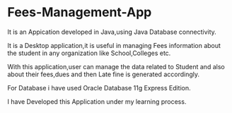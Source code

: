 # Fees-Management-App

It is an Appication developed in Java,using Java Database connectivity.

It is a Desktop application,it is useful in managing Fees information about the student in any organization like School,Colleges etc.
 
With this application,user can manage the data related to Student and also about their fees,dues and then Late fine is generated accordingly.
 
 For Database i have used Oracle Database 11g Express Edition.
 
 I have Developed this Application under my learning process.
